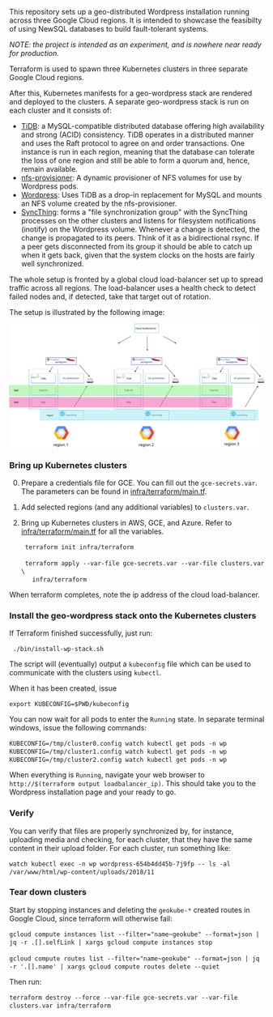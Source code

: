 This repository sets up a geo-distributed Wordpress installation running across
three Google Cloud regions. It is intended to showcase the feasibilty of using
NewSQL databases to build fault-tolerant systems.

*NOTE: the project is intended as an experiment, and is nowhere near ready for
production.*


Terraform is used to spawn three Kubernetes clusters in three separate Google
Cloud regions.

After this, Kubernetes manifests for a geo-wordpress stack are rendered and
deployed to the clusters. A separate geo-wordpress stack is run on each cluster
and it consists of:

- [TiDB](https://github.com/pingcap/tidb): a MySQL-compatible distributed database offering high availability and
  strong (ACID) consistency. TiDB operates in a distributed manner and uses the
  Raft protocol to agree on and order transactions. One instance is run in each
  region, meaning that the database can tolerate the loss of one region and
  still be able to form a quorum and, hence, remain available.
-
  [nfs-provisioner](https://github.com/kubernetes-incubator/external-storage/tree/master/nfs):
  A dynamic provisioner of NFS volumes for use by Wordpress pods.
- [Wordpress](https://hub.docker.com/_/wordpress/): Uses TiDB as a drop-in
  replacement for MySQL and mounts an NFS volume created by the nfs-provisioner.
- [SyncThing](https://syncthing.net/): forms a "file synchronization group" with
  the SyncThing processes on the other clusters and listens for filesystem
  notifications (inotify) on the Wordpress volume. Whenever a change is
  detected, the change is propagated to its peers. Think of it as a
  bidirectional rsync. If a peer gets disconnected from its group it
  should be able to catch up when it gets back, given that the system clocks on
  the hosts are fairly well synchronized.

The whole setup is fronted by a global cloud load-balancer set up to spread
traffic across all regions. The load-balancer uses a health check to detect
failed nodes and, if detected, take that target out of rotation.

The setup is illustrated by the following image:

![architecture](/img/architecture.svg)



### Bring up Kubernetes clusters

0. Prepare a credentials file for GCE.
   You can fill out the `gce-secrets.var`.
   The parameters can be found in
   [infra/terraform/main.tf](infra/terraform/main.tf).

1. Add selected regions (and any additional variables) to `clusters.var`.

2. Bring up Kubernetes clusters in AWS, GCE, and Azure.
   Refer to [infra/terraform/main.tf](infra/terraform/main.tf) for all the
   variables.

        terraform init infra/terraform

        terraform apply --var-file gce-secrets.var --var-file clusters.var \
          infra/terraform

When terraform completes, note the ip address of the cloud load-balancer.



### Install the geo-wordpress stack onto the Kubernetes clusters
If Terraform finished successfully, just run:

     ./bin/install-wp-stack.sh

The script will (eventually) output a `kubeconfig` file which can be used to
communicate with the clusters using `kubectl`.

When it has been created, issue

    export KUBECONFIG=$PWD/kubeconfig

You can now wait for all pods to enter the `Running` state. In separate terminal
windows, issue the following commands:

	KUBECONFIG=/tmp/cluster0.config watch kubectl get pods -n wp
	KUBECONFIG=/tmp/cluster1.config watch kubectl get pods -n wp
	KUBECONFIG=/tmp/cluster2.config watch kubectl get pods -n wp


When everything is `Running`, navigate your web browser to
`http://$(terraform output loadbalancer_ip)`. This should take you to the
Wordpress installation page and your ready to go.


### Verify
You can verify that files are properly synchronized by, for instance, uploading
media and checking, for each cluster, that they have the same content in their
upload folder. For each cluster, run something like:

    watch kubectl exec -n wp wordpress-654b4dd45b-7j9fp -- ls -al /var/www/html/wp-content/uploads/2018/11


### Tear down clusters

Start by stopping instances and deleting the `geokube-*` created routes in
Google Cloud, since terraform will otherwise fail:

    gcloud compute instances list --filter="name~geokube" --format=json | jq -r .[].selfLink | xargs gcloud compute instances stop

    gcloud compute routes list --filter="name~geokube" --format=json | jq -r '.[].name' | xargs gcloud compute routes delete --quiet


Then run:

    terraform destroy --force --var-file gce-secrets.var --var-file clusters.var infra/terraform

